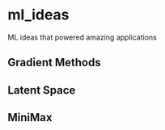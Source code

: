 # ml_ideas
ML ideas that powered amazing applications

## Gradient Methods

## Latent Space

## MiniMax

